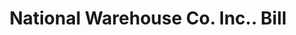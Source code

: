 ---
doi: 10.7916/D8P85PZQ
date_other: '1923'
date_other_textual: '1923'
form: printed ephemera
genre:
- Invoices
name:
- National Warehouse Co. Inc.
object_in_context_url: https://biggert.cul.columbia.edu/items/view/ave_biggert_01077
subject_hierarchical_geographic:
- New York, New York, United States
subject_name:
- National Warehouse Co. Inc.
title: National Warehouse Co. Inc.. Bill
sort_title: National Warehouse Co. Inc.. Bill
call_number: ave_biggert_01077
coordinates:
- 40.71277777777778,-74.00583333333333
pid: ave_biggert_01077
identifiers: ave_biggert_01077
thumbnail: https://derivativo-2.library.columbia.edu/iiif/2/ldpd:344936/full/!256,256/0/native.jpg
permalink: /biggert/ave_biggert_01077/
layout: iiif-image-page
---